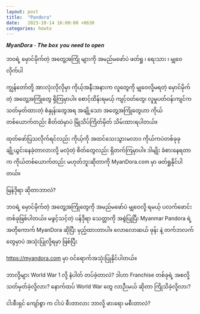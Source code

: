 ```yaml
---
layout: post
title:  "Pandora"
date:   2023-10-14 16:00:00 +0630
categories: howto
---
```


𝑴𝒚𝒂𝒏𝑫𝒐𝒓𝒂 - 𝑻𝒉𝒆 𝒃𝒐𝒙 𝒚𝒐𝒖 𝒏𝒆𝒆𝒅 𝒕𝒐 𝒐𝒑𝒆𝒏

ဘဝရဲ့ မှောင်မိုက်တဲ့ အတွေ့အကြုံ များကို
အမည်မဖော်ပဲ
ဖတ်ရှု ၊ ရေးသား ၊​ မျှဝေလိုက်ပါ

ကျွန်တော်တို့ အားလုံးလိုလိုမှာ ကိုယ့်အနီးအနားက လူတွေကို မျှဝေလို့မရတဲ့ မှောင်မိုက်တဲ့ အတွေ့အကြုံတွေ ရှိကြမှာပါ။ စောင့်ထိန်းရမယ့် ကျင့်ဝတ်တွေ၊ လူမှုပတ်ဝန်းကျင်က သတ်မှတ်ထားတဲ့ စံနှုန်းတွေအရ အချို့သော အတွေ့အကြုံတွေဟာ ကိုယ်တစ်ယောက်တည်း စိတ်ထဲမှာပဲ မြိုသိပ်ကြိတ်မှိတ် သိမ်းထားရပါတယ်။

ထုတ်ဖော်ပြသလိုက်ရင်လည်း ကိုယ့်ကို အထင်သေးသွားမလား၊ ကိုယ်ကပဲ​တစ်ခုခု ချို့ယွင်းနေခဲ့တာလားလို့ မလုံတဲ့ စိတ်တွေလည်း ရှိတက်ကြမှာပါ။ ဒါမျိုး ခံစားနေရတာက ကိုယ်တစ်ယောက်တည်း မဟုတ်ဘူးဆိုတာကို MyanDora.com မှာ ဖတ်ရှုနိုင်ပါတယ်။

မြန်ဒိုရာ ဆိုတာဘာလဲ?

ဘဝရဲ့ မှောင်မိုက်တဲ့ အတွေ့အကြုံတွေကို အမည်မဖော်ပဲ မျှဝေလို့ ရမယ့် ပလက်ဖောင်း တစ်ခုဖြစ်ပါတယ်။
မဖွင့်သင့်တဲ့ ပန်ဒိုရာ သေတ္တာကို အစွဲပြုပြီး Myanmar Pandora ရဲ့အတိုကောက် MyanDora ဆိုပြီး မှည့်ထားတာပါ။ 
လောလောဆယ် ဖုန်း နဲ့ တက်ဘလက်တွေမှာပဲ အသုံးပြုလို့ရမှာ ဖြစ်ပြီး

https://myandora.com မှာ ဝင်ရောက်အသုံးပြုနိုင်ပါတယ်။




ဘာလို့များ World War 1 လို့ နံပါတ် တပ်ခဲ့တာလဲ?
ဒါဟာ Franchise တစ်ခုရဲ့ အစလို့ သတ်မှတ်ခဲ့လို့လား?
နောက်ထပ် World War တွေ လာဉီးမယ် ဆိုတာ ကြိုသိခဲ့လို့လား?

ငါးစီးရှင် ကျော်စွာ က ငါးပဲ စီးတာလား
ဘာလို့ ဖားရော မစီးတာလဲ?


